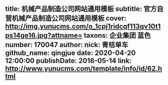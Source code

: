 title: 机械产品制造公司网站通用模板
subtitle: 官方自营机械产品制造公司网站通用模板
cover: http://img.yunucms.com/o_1cpj1ridcqf113qv10t1ps14ge16.jpg?attname=
taxons: 企业集团 蓝色
number: 170047
author:
  nick: 青桔单车
  github_name: qingjue
date: 2020-04-20 12:00:00
publishDate: 2018-05-14
link: http://www.yunucms.com/template/info/id/62.html
---
